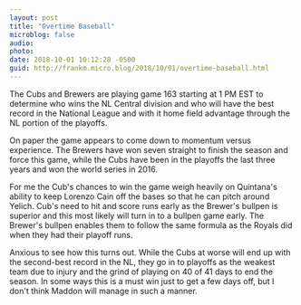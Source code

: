 ```yaml
---
layout: post
title: "Overtime Baseball"
microblog: false
audio: 
photo: 
date: 2018-10-01 10:12:28 -0500
guid: http://frankm.micro.blog/2018/10/01/overtime-baseball.html
---
```

The Cubs and Brewers are playing game 163 starting at 1 PM EST to determine who wins the NL Central division and who will have the best record in the National League and with it home field advantage through the NL portion of the playoffs.

On paper the game appears to come down to momentum versus experience. The Brewers have won seven straight to finish the season and force this game, while the Cubs have been in the playoffs the last three years and won the world series in 2016.

For me the Cub's chances to win the game weigh heavily on Quintana's ability to keep Lorenzo Cain off the bases so that he can pitch around Yelich. Cub's need to hit and score runs early as the Brewer's bullpen is superior and this most likely will turn in to a bullpen game early. The Brewer's bullpen enables them to follow the same formula as the Royals did when they had their playoff runs.

Anxious to see how this turns out. While the Cubs at worse will end up with the second-best record in the NL, they go in to playoffs as the weakest team due to injury and the grind of playing on 40 of 41 days to end the season. In some ways this is a must win just to get a few days off, but I don't think Maddon will manage in such a manner. 
